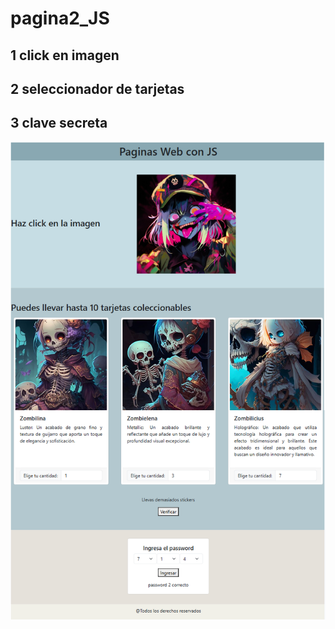 # pagina2_JS

## 1 click en imagen
## 2 seleccionador de tarjetas
## 3 clave secreta
![Pagina interactiva](assets/imgs/portada_desafio.png)

